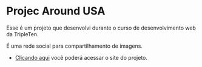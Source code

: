 # Projec Around USA

Esse é um projeto que desenvolvi durante o curso de desenvolvimento web da TripleTen.

É uma rede social para compartilhamento de imagens.

- [Clicando aqui](https://projectaround.mooo.com/) você poderá acessar o site do projeto.

